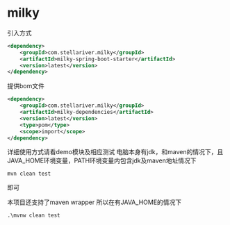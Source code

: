 # milky


引入方式
```xml
<dependency>
    <groupId>com.stellariver.milky</groupId>
    <artifactId>milky-spring-boot-starter</artifactId>
    <version>latest</version>
</dependency>
```

            
提供bom文件
```xml
<dependency>
    <groupId>com.stellariver.milky</groupId>
    <artifactId>milky-dependencies</artifactId>
    <version>latest</version>
    <type>pom</type>
    <scope>import</scope>
</dependency>
```
详细使用方式请看demo模块及相应测试
电脑本身有jdk，和maven的情况下，且JAVA_HOME环境变量，PATH环境变量内包含jdk及maven地址情况下
```shell
mvn clean test
```
即可

本项目还支持了maven wrapper 
所以在有JAVA_HOME的情况下
```shell
.\mvnw clean test
```
